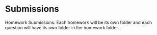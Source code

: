 # Submissions

Homework Submissions.
Each homework will be its own folder and each question will have its own folder in the homework folder. 
